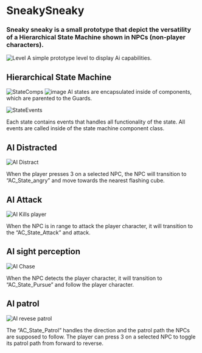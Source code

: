 # SneakySneaky

### Sneaky sneaky is a small prototype that depict the versatility of a Hierarchical State Machine shown in NPCs (non-player characters). 
![Level](https://user-images.githubusercontent.com/69220988/170120401-87fe95e1-d58c-4e1b-b201-3dd6c29574d9.png)
A simple prototype level to display Ai capabilities.

## Hierarchical State Machine 
![StateComps](https://user-images.githubusercontent.com/69220988/170120352-1da15c40-3708-4a1e-a685-c22ce6825c10.png)
![image](https://user-images.githubusercontent.com/69220988/170121362-5f972204-b4a5-4565-97da-48973f6ea39b.png)
AI states are encapsulated inside of components, which are parented to the Guards.

![StateEvents](https://user-images.githubusercontent.com/69220988/170122831-cb4c393b-0504-458b-abdc-342550f14796.png)

Each state contains events that handles all functionality of the state. All events are called inside of the state machine component class.


## AI Distracted
![AI Distract](https://user-images.githubusercontent.com/69220988/170116606-15e79f88-c41c-488e-9004-9137cdef8f09.gif)

When the player presses 3 on a selected NPC, the NPC will transition to “AC_State_angry” and move towards the nearest flashing cube.

## AI Attack
![AI Kills player](https://user-images.githubusercontent.com/69220988/170118392-c1846e73-c196-4490-8c0c-1f2c90aea904.gif)

When the NPC is in range to attack the player character, it will transition to the “AC_State_Attack” and attack.

## AI sight perception
![AI Chase](https://user-images.githubusercontent.com/69220988/170118845-3d4680bc-1fb5-45ec-9842-f2cc0636b4ec.gif)

When the NPC detects the player character, it will transition to “AC_State_Pursue” and follow the player character.

## AI patrol
![AI revese patrol](https://user-images.githubusercontent.com/69220988/170119215-f18ef683-82ec-4f27-82e0-cc8e45233448.gif)

The “AC_State_Patrol” handles the direction and the patrol path the NPCs are supposed to follow. The player can press 3 on a selected NPC to toggle its patrol path from forward to reverse.
